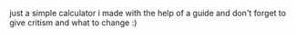 just a simple calculator i made with the help of a guide and don't forget to give critism and what to change :)
